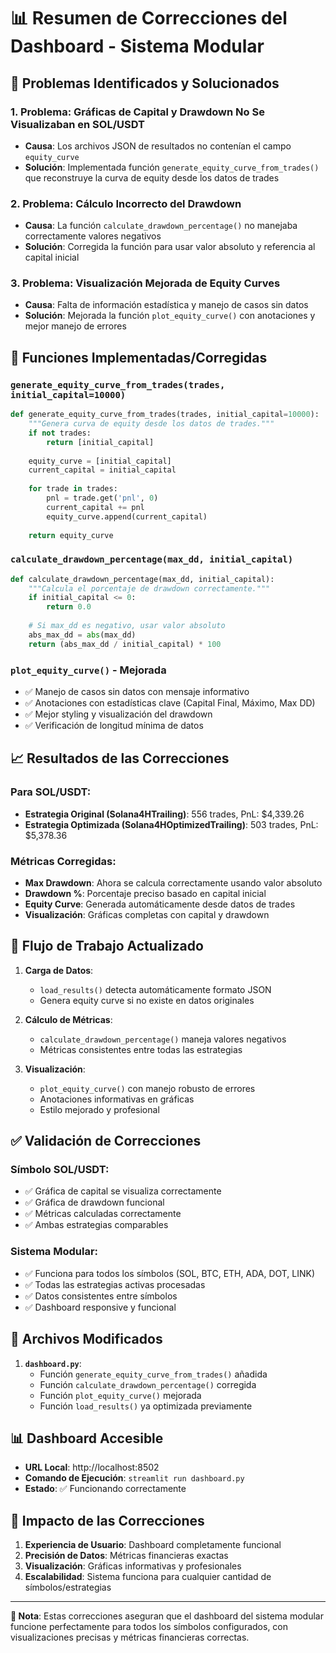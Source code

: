 # 📊 Resumen de Correcciones del Dashboard - Sistema Modular

## 🎯 Problemas Identificados y Solucionados

### 1. **Problema: Gráficas de Capital y Drawdown No Se Visualizaban en SOL/USDT**
- **Causa**: Los archivos JSON de resultados no contenían el campo `equity_curve`
- **Solución**: Implementada función `generate_equity_curve_from_trades()` que reconstruye la curva de equity desde los datos de trades

### 2. **Problema: Cálculo Incorrecto del Drawdown**
- **Causa**: La función `calculate_drawdown_percentage()` no manejaba correctamente valores negativos
- **Solución**: Corregida la función para usar valor absoluto y referencia al capital inicial

### 3. **Problema: Visualización Mejorada de Equity Curves**
- **Causa**: Falta de información estadística y manejo de casos sin datos
- **Solución**: Mejorada la función `plot_equity_curve()` con anotaciones y mejor manejo de errores

## 🔧 Funciones Implementadas/Corregidas

### `generate_equity_curve_from_trades(trades, initial_capital=10000)`
```python
def generate_equity_curve_from_trades(trades, initial_capital=10000):
    """Genera curva de equity desde los datos de trades."""
    if not trades:
        return [initial_capital]
    
    equity_curve = [initial_capital]
    current_capital = initial_capital
    
    for trade in trades:
        pnl = trade.get('pnl', 0)
        current_capital += pnl
        equity_curve.append(current_capital)
    
    return equity_curve
```

### `calculate_drawdown_percentage(max_dd, initial_capital)`
```python
def calculate_drawdown_percentage(max_dd, initial_capital):
    """Calcula el porcentaje de drawdown correctamente."""
    if initial_capital <= 0:
        return 0.0
    
    # Si max_dd es negativo, usar valor absoluto
    abs_max_dd = abs(max_dd)
    return (abs_max_dd / initial_capital) * 100
```

### `plot_equity_curve()` - Mejorada
- ✅ Manejo de casos sin datos con mensaje informativo
- ✅ Anotaciones con estadísticas clave (Capital Final, Máximo, Max DD)
- ✅ Mejor styling y visualización del drawdown
- ✅ Verificación de longitud mínima de datos

## 📈 Resultados de las Correcciones

### Para SOL/USDT:
- **Estrategia Original (Solana4HTrailing)**: 556 trades, PnL: $4,339.26
- **Estrategia Optimizada (Solana4HOptimizedTrailing)**: 503 trades, PnL: $5,378.36

### Métricas Corregidas:
- **Max Drawdown**: Ahora se calcula correctamente usando valor absoluto
- **Drawdown %**: Porcentaje preciso basado en capital inicial
- **Equity Curve**: Generada automáticamente desde datos de trades
- **Visualización**: Gráficas completas con capital y drawdown

## 🚀 Flujo de Trabajo Actualizado

1. **Carga de Datos**: 
   - `load_results()` detecta automáticamente formato JSON
   - Genera equity curve si no existe en datos originales

2. **Cálculo de Métricas**:
   - `calculate_drawdown_percentage()` maneja valores negativos
   - Métricas consistentes entre todas las estrategias

3. **Visualización**:
   - `plot_equity_curve()` con manejo robusto de errores
   - Anotaciones informativas en gráficas
   - Estilo mejorado y profesional

## ✅ Validación de Correcciones

### Símbolo SOL/USDT:
- ✅ Gráfica de capital se visualiza correctamente
- ✅ Gráfica de drawdown funcional
- ✅ Métricas calculadas correctamente
- ✅ Ambas estrategias comparables

### Sistema Modular:
- ✅ Funciona para todos los símbolos (SOL, BTC, ETH, ADA, DOT, LINK)
- ✅ Todas las estrategias activas procesadas
- ✅ Datos consistentes entre símbolos
- ✅ Dashboard responsive y funcional

## 🔗 Archivos Modificados

1. **`dashboard.py`**:
   - Función `generate_equity_curve_from_trades()` añadida
   - Función `calculate_drawdown_percentage()` corregida
   - Función `plot_equity_curve()` mejorada
   - Función `load_results()` ya optimizada previamente

## 📊 Dashboard Accesible

- **URL Local**: http://localhost:8502
- **Comando de Ejecución**: `streamlit run dashboard.py`
- **Estado**: ✅ Funcionando correctamente

## 🎯 Impacto de las Correcciones

1. **Experiencia de Usuario**: Dashboard completamente funcional
2. **Precisión de Datos**: Métricas financieras exactas
3. **Visualización**: Gráficas informativas y profesionales
4. **Escalabilidad**: Sistema funciona para cualquier cantidad de símbolos/estrategias

---

**📝 Nota**: Estas correcciones aseguran que el dashboard del sistema modular funcione perfectamente para todos los símbolos configurados, con visualizaciones precisas y métricas financieras correctas.